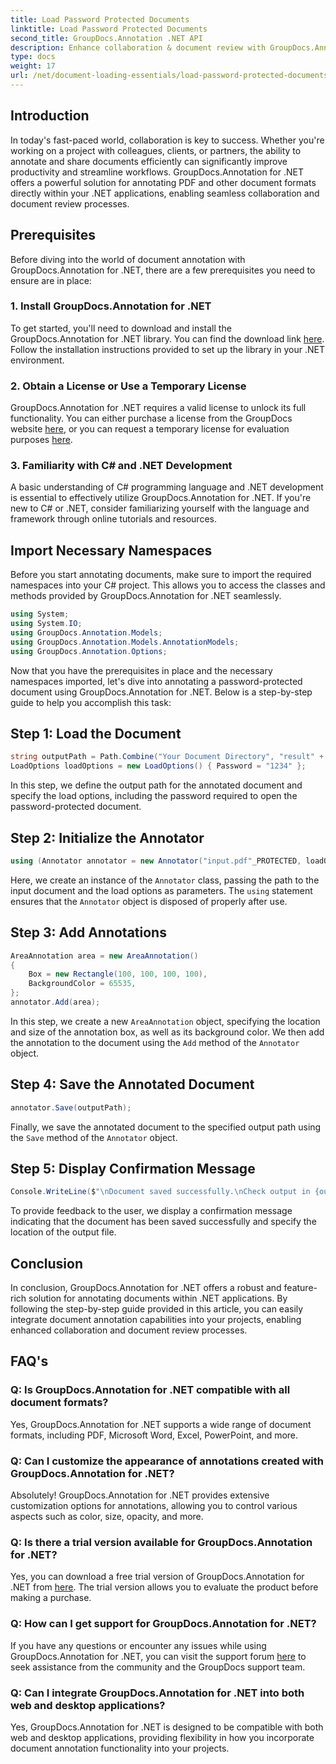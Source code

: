 ```yaml
---
title: Load Password Protected Documents
linktitle: Load Password Protected Documents
second_title: GroupDocs.Annotation .NET API
description: Enhance collaboration & document review with GroupDocs.Annotation for .NET. Annotate PDF & more seamlessly in your .NET apps.
type: docs
weight: 17
url: /net/document-loading-essentials/load-password-protected-documents/
---
```

## Introduction
In today's fast-paced world, collaboration is key to success. Whether you're working on a project with colleagues, clients, or partners, the ability to annotate and share documents efficiently can significantly improve productivity and streamline workflows. GroupDocs.Annotation for .NET offers a powerful solution for annotating PDF and other document formats directly within your .NET applications, enabling seamless collaboration and document review processes.
## Prerequisites
Before diving into the world of document annotation with GroupDocs.Annotation for .NET, there are a few prerequisites you need to ensure are in place:
### 1. Install GroupDocs.Annotation for .NET
To get started, you'll need to download and install the GroupDocs.Annotation for .NET library. You can find the download link [here](https://releases.groupdocs.com/annotation/net/). Follow the installation instructions provided to set up the library in your .NET environment.
### 2. Obtain a License or Use a Temporary License
GroupDocs.Annotation for .NET requires a valid license to unlock its full functionality. You can either purchase a license from the GroupDocs website [here](https://purchase.groupdocs.com/buy), or you can request a temporary license for evaluation purposes [here](https://purchase.groupdocs.com/temporary-license/).
### 3. Familiarity with C# and .NET Development
A basic understanding of C# programming language and .NET development is essential to effectively utilize GroupDocs.Annotation for .NET. If you're new to C# or .NET, consider familiarizing yourself with the language and framework through online tutorials and resources.

## Import Necessary Namespaces
Before you start annotating documents, make sure to import the required namespaces into your C# project. This allows you to access the classes and methods provided by GroupDocs.Annotation for .NET seamlessly.
```csharp
using System;
using System.IO;
using GroupDocs.Annotation.Models;
using GroupDocs.Annotation.Models.AnnotationModels;
using GroupDocs.Annotation.Options;
```

Now that you have the prerequisites in place and the necessary namespaces imported, let's dive into annotating a password-protected document using GroupDocs.Annotation for .NET. Below is a step-by-step guide to help you accomplish this task:
## Step 1: Load the Document
```csharp
string outputPath = Path.Combine("Your Document Directory", "result" + Path.GetExtension("input.pdf"));
LoadOptions loadOptions = new LoadOptions() { Password = "1234" };
```
In this step, we define the output path for the annotated document and specify the load options, including the password required to open the password-protected document.
## Step 2: Initialize the Annotator
```csharp
using (Annotator annotator = new Annotator("input.pdf"_PROTECTED, loadOptions))
```
Here, we create an instance of the `Annotator` class, passing the path to the input document and the load options as parameters. The `using` statement ensures that the `Annotator` object is disposed of properly after use.
## Step 3: Add Annotations
```csharp
AreaAnnotation area = new AreaAnnotation()
{
    Box = new Rectangle(100, 100, 100, 100),
    BackgroundColor = 65535,
};
annotator.Add(area);
```
In this step, we create a new `AreaAnnotation` object, specifying the location and size of the annotation box, as well as its background color. We then add the annotation to the document using the `Add` method of the `Annotator` object.
## Step 4: Save the Annotated Document
```csharp
annotator.Save(outputPath);
```
Finally, we save the annotated document to the specified output path using the `Save` method of the `Annotator` object.
## Step 5: Display Confirmation Message
```csharp
Console.WriteLine($"\nDocument saved successfully.\nCheck output in {outputPath}.");
```
To provide feedback to the user, we display a confirmation message indicating that the document has been saved successfully and specify the location of the output file.

## Conclusion
In conclusion, GroupDocs.Annotation for .NET offers a robust and feature-rich solution for annotating documents within .NET applications. By following the step-by-step guide provided in this article, you can easily integrate document annotation capabilities into your projects, enabling enhanced collaboration and document review processes.
## FAQ's
### Q: Is GroupDocs.Annotation for .NET compatible with all document formats?
Yes, GroupDocs.Annotation for .NET supports a wide range of document formats, including PDF, Microsoft Word, Excel, PowerPoint, and more.
### Q: Can I customize the appearance of annotations created with GroupDocs.Annotation for .NET?
Absolutely! GroupDocs.Annotation for .NET provides extensive customization options for annotations, allowing you to control various aspects such as color, size, opacity, and more.
### Q: Is there a trial version available for GroupDocs.Annotation for .NET?
Yes, you can download a free trial version of GroupDocs.Annotation for .NET from [here](https://releases.groupdocs.com/). The trial version allows you to evaluate the product before making a purchase.
### Q: How can I get support for GroupDocs.Annotation for .NET?
If you have any questions or encounter any issues while using GroupDocs.Annotation for .NET, you can visit the support forum [here](https://forum.groupdocs.com/c/annotation/10) to seek assistance from the community and the GroupDocs support team.
### Q: Can I integrate GroupDocs.Annotation for .NET into both web and desktop applications?
Yes, GroupDocs.Annotation for .NET is designed to be compatible with both web and desktop applications, providing flexibility in how you incorporate document annotation functionality into your projects.
